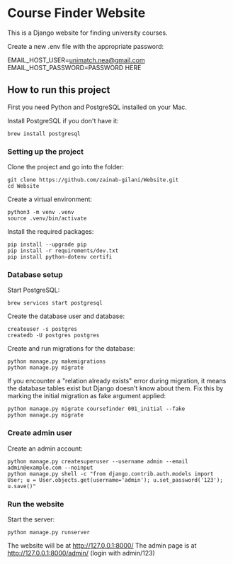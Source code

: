 # Course Finder Website

This is a Django website for finding university courses.

Create a new .env file with the appropriate password:

EMAIL_HOST_USER=unimatch.nea@gmail.com
EMAIL_HOST_PASSWORD=PASSWORD HERE

## How to run this project

First you need Python and PostgreSQL installed on your Mac.

Install PostgreSQL if you don't have it:
```
brew install postgresql
```

### Setting up the project

Clone the project and go into the folder:
```
git clone https://github.com/zainab-gilani/Website.git
cd Website
```

Create a virtual environment:
```
python3 -m venv .venv
source .venv/bin/activate
```

Install the required packages:
```
pip install --upgrade pip
pip install -r requirements/dev.txt
pip install python-dotenv certifi
```

### Database setup

Start PostgreSQL:
```
brew services start postgresql
```

Create the database user and database:
```
createuser -s postgres
createdb -U postgres postgres
```

Create and run migrations for the database:
```
python manage.py makemigrations
python manage.py migrate
```

If you encounter a "relation already exists" error during migration, 
it means the database tables exist but Django doesn't know about them. 
Fix this by marking the initial migration as fake argument applied:
```
python manage.py migrate coursefinder 001_initial --fake
python manage.py migrate
```

### Create admin user

Create an admin account:
```
python manage.py createsuperuser --username admin --email admin@example.com --noinput
python manage.py shell -c "from django.contrib.auth.models import User; u = User.objects.get(username='admin'); u.set_password('123'); u.save()"
```

### Run the website

Start the server:
```
python manage.py runserver
```

The website will be at http://127.0.0.1:8000/
The admin page is at http://127.0.0.1:8000/admin/ (login with admin/123)
